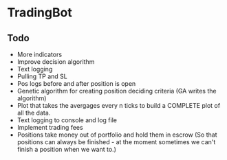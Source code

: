 # TradingBot

## Todo
- More indicators
- Improve decision algorithm
- Text logging
- Pulling TP and SL
- Pos logs before and after position is open
- Genetic algorithm for creating position deciding criteria (GA writes the algorithm)
- Plot that takes the avergages every n ticks to build a COMPLETE plot of all the data.
- Text logging to console and log file
- Implement trading fees
- Positions take money out of portfolio and hold them in escrow (So that positions can always be finished - at the moment sometimes we can't finish a position when we want to.)